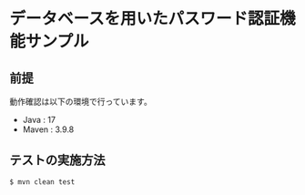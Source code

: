 # データベースを用いたパスワード認証機能サンプル

## 前提

動作確認は以下の環境で行っています。

* Java : 17
* Maven : 3.9.8

## テストの実施方法

    $ mvn clean test
